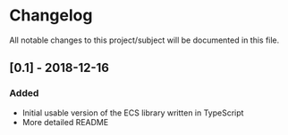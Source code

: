 # Changelog
All notable changes to this project/subject will be documented in this file.


## [0.1] - 2018-12-16
### Added
- Initial usable version of the ECS library written in TypeScript
- More detailed README
